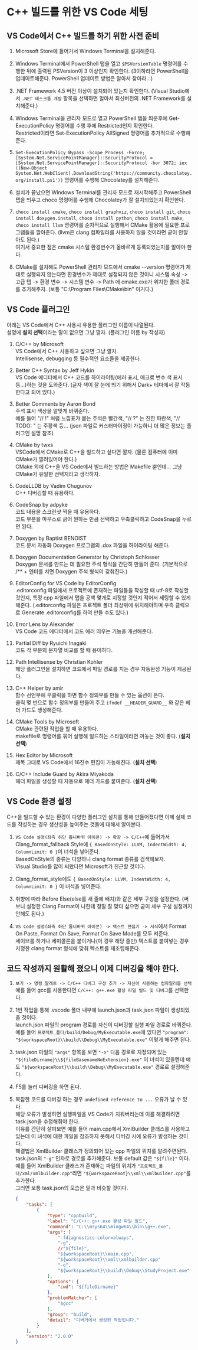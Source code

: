 # C++ 빌드를 위한 VS Code 세팅

## VS Code에서 C++ 빌드를 하기 위한 사전 준비

1. Microsoft Store에 들어가서 Windows Terminal을 설치해준다.  

2. Windows Terminal에서 PowerShell 탭을 열고 ```$PSVersionTable``` 명령어를 수행한 뒤에 출력된 PSVersion이 3 이상인지 확인한다. (3이하라면 PowerShell을 업데이트해준다. PowerShell 업데이트 방법은 알아서 찾아라...)  

3. .NET Framework 4.5 버전 이상이 설치되어 있는지 확인한다. (Visual Studio에서 ```.NET 테스크톱 개발``` 항목을 선택하면 알아서 최신버전의 .NET Framework를 설치해준다.)  

4. Windows Terminal을 관리자 모드로 열고 PowerShell 탭을 띄운후에 Get-ExecutionPolicy 명령어를 수행 후에 Restricted인지 확인한다.  
Restricted이라면 Set-ExecutionPolicy AllSigned 명령어를 추가적으로 수행해준다.  

5. ```Set-ExecutionPolicy Bypass -Scope Process -Force; [System.Net.ServicePointManager]::SecurityProtocol = [System.Net.ServicePointManager]::SecurityProtocol -bor 3072; iex ((New-Object System.Net.WebClient).DownloadString('https://community.chocolatey.org/install.ps1'))``` 명령어를 수행해 Chocolatey를 설치해준다.  
  
6. 설치가 끝났으면 Windows Terminal를 관리자 모드로 재시작해주고 PowerShell 탭을 띄우고 choco 명령어를 수행해 Chocolatey가 잘 설치되었는지 확인한다.  
  
7. ```choco install cmake```, ```choco install graphviz```, ```choco install git```, ```choco install doxygen.install```, ```choco install python```, ```choco install make```, ```choco install llvm``` 명령어를 순차적으로 실행해서 CMake 활용에 필요한 프로그램들을 깔아준다. (llvm은 clang 컴파일러를 사용하지 않을 것이라면 굳이 안깔아도 된다.)   
여기서 중요한 점은 cmake 시스템 환경변수가 올바르게 등록되었는지를 알아야 한다.  

8. CMake를 설치해도 PowerShell 관리자 모드에서 cmake --version 명령어가 제대로 실행되지 않는다면 환경변수가 제대로 설정되지 않은 것이니 시스템 속성 -> 고급 탭 -> 환경 변수 -> 시스템 변수 -> Path 에 cmake.exe가 위치한 폴더 경로를 추가해주자. (보통 "C:\Program Files\CMake\bin" 이거다.)   

## VS Code 플러그인  
아래는 VS Code에서 C++ 사용시 유용한 플러그인 이름이 나열된다.  
설명에 **설치 선택**이라는 말이 없으면 그냥 깔자. (플러그인 이름 by 작성자)

1. C/C++ by Microsoft  
VS Code에서 C++ 사용하고 싶으면 그냥 깔자.  
Intellisense, debugging 등 필수적인 요소들을 제공한다.

1. Better C++ Syntax by Jeff Hykin  
VS Code 에디터에서 C++ 코드를 하이라이팅(에러 표시, 매크로 변수 색 표시 등...)하는 것을 도와준다. (글자 색이 잘 눈에 띄기 위해서 Dark+ 테마에서 잘 작동한다고 되어 있다.)

1. Better Comments by Aaron Bond  
주석 표시 색상을 알맞게 바꿔준다.  
예를 들어 "// !" 처럼 느낌표가 붙는 주석은 빨간색, "// ?" 는 진한 파란색, "// TODO: " 는 주황색 등... (json 파일로 커스터마이징이 가능하니 더 많은 정보는 플러그인 설명 참조)

1. CMake by twxs  
VSCode에서 CMake로 C++을 빌드하고 싶다면 깔자. (물론 컴퓨터에 이미 CMake가 깔려있어야 한다.)  
CMake 외에 C++을 VS Code에서 빌드하는 방법은 Makefile 뿐인데... 그냥 CMake가 유일한 선택지라고 생각하자.

1. CodeLLDB by Vadim Chugunov  
C++ 디버깅할 때 유용하다.  

1. CodeSnap by adpyke  
코드 내용을 스크린샷 찍을 때 유용하다.  
코드 부분을 마우스로 긁어 원하는 만큼 선택하고 우측클릭하고 CodeSnap을 누르면 된다.

1. Doxygen by Baptist BENOIST  
코드 문서 자동화 Doxygen 프로그램의 .dox 파일을 하이라이팅 해준다.

1. Doxygen Documentation Generator by Christoph Schlosser  
Doxygen 문서를 만드는 데 필요한 주석 형식을 간단히 만들어 준다. (기본적으로 /** + 엔터를 치면 Doxygen 주석 형식이 갖춰진다.)

1. EditorConfig for VS Code by EditorConfig  
.editorconfig 파일에서 프로젝트에 존재하는 파일들을 작성할 때 utf-8로 작성할 것인지, 특정 cpp 파일에서 탭을 공백 몇개로 지정할 것인지 적어서 세팅할 수 있게 해준다. (.editorconfig 파일은 프로젝트 폴더 최상위에 위치해야하며 우측 클릭으로 Generate .editorconfig를 하여 만들 수도 있다.)

1.  Error Lens by Alexander  
VS Code 코드 에디터에서 코드 에러 띄우는 기능을 개선해준다.

1.  Partial Diff by Ryuichi Inagaki  
코드 각 부분의 문자열 비교를 할 때 용이하다.

1.  Path Intellisense by Christian Kohler  
해당 플러그인을 설치하면 코드에서 파일 경로를 치는 경우 자동완성 기능이 제공된다.

1.  C++ Helper by amir  
함수 선언부에 우클릭을 하면 함수 정의부를 만들 수 있는 옵션이 뜬다.  
클릭 몇 번으로 함수 정의부를 만들어 주고 ```ifndef __HEADER_GUARD__``` 와 같은 헤더 가드도 생성해준다.

1.  CMake Tools by Microsoft  
CMake 관련된 작업을 할 때 유용하다.  
makefile로 명령어를 묶어 실행해 빌드하는 스타일이라면 꺼놓는 것이 좋다. (**설치 선택**)

1.  Hex Editor by Microsoft  
제목 그대로 VS Code에서 16진수 편집이 가능해진다. (**설치 선택**)

1.  C/C++ Include Guard by Akira Miyakoda  
헤더 파일을 생성할 때 자동으로 헤더 가드를 붙여준다. (**설치 선택**)

## VS Code 환경 설정  
C++을 빌드할 수 있는 환경이 다양한 플러그인 설치를 통해 만들어졌다면 이제 실제 코드를 작성하는 경우 생산성을 높여주는 것들에 대해서 알아본다.  

1. ```VS Code 설정(좌측 하단 톱니바퀴 아이콘) -> 확장 -> C/C++```에 들어가서 Clang_format_fallback Style에 ```{ BasedOnStyle: LLVM, IndentWidth: 4, ColumnLimit: 0 }```이 녀석을 넣어준다.  
BasedOnStyle의 종류는 다양하니 clang format 종류를 검색해보자.   
Visual Studio를 많이 써왔다면 Microsoft가 친근할 것이다.  

2. Clang_format_style에도 ```{ BasedOnStyle: LLVM, IndentWidth: 4, ColumnLimit: 0 }``` 이 녀석을 넣어준다.

3. 취향에 따라 Before Else(else를 새 줄에 배치)와 같은 세부 구성을 설정한다. (써보니 설정한 Clang Format이 나한테 정말 잘 맞다 싶으면 굳이 세부 구성 설정까지 안해도 된다.)

4. ```VS Code 설정(좌측 하단 톱니바퀴 아이콘) -> 텍스트 편집기 -> 서식```에서 Format On Paste, Format On Save, Format On Save Mode를 모두 켜준다.   
세이브를 하거나 세미콜론을 붙이거나(이 경우 해당 줄만) 텍스트를 붙여넣는 경우 지정한 clang format 형식에 맞춰 텍스트를 재조립해준다.  

## 코드 작성까지 원활해 졌으니 이제 디버깅을 해야 한다.

1. ```보기 -> 명령 팔레트 -> C/C++ 디버그 구성 추가 -> 자신이 사용하는 컴파일러를 선택```  
예를 들어 gcc를 사용한다면 ```C/C++: g++.exe 활성 파일 빌드 및 디버그```를 선택한다.    

2. 1번 작업을 통해 .vscode 폴더 내부에 launch.json과 task.json 파일이 생성되었을 것이다.  
launch.json 파일의 program 경로를 자신이 디버깅할 실행 파일 경로로 바꿔준다.  
예를 들어 ```프로젝트_폴더/build/Debug/MyExecutable.exe```에 있다면 ```"program": "${workspaceRoot}\\build\\Debug\\MyExecutable.exe"``` 이렇게 해주면 된다.

3. task.json 파일의 ```"args"``` 항목을 보면 ```"-o"``` 다음 경로로 지정되어 있는 ```"${fileDirname}\\${fileBasenameNoExtension}.exe"``` 이 녀석이 있을텐데 얘도 ```"${workspaceRoot}\\build\\Debug\\MyExecutable.exe"``` 경로로 설정해준다.

4. F5를 눌러 디버깅을 하면 된다.  

5. 복잡한 코드를 디버깅 하는 경우 ```undefined reference to ...``` 오류가 날 수 있다.  
해당 오류가 발생하면 실행파일을 VS Code가 지워버리는데 이를 해결하려면 task.json을 수정해줘야 한다.  
이유를 간단히 살펴보면 예를 들어 main.cpp에서 XmlBuilder 클래스를 사용하고 있는데 이 녀석에 대한 파일을 참조하지 못해서 디버깅 시에 오류가 발생하는 것이다.  
해결법은 XmlBuilder 클래스가 정의되어 있는 cpp 파일의 위치를 알려주면된다.  
task.json의 ```"-g"``` 인자로 경로를 추가해준다. 보통 default 값은 ```"${file}"``` 이다.  
예를 들어 XmlBuilder 클래스가 존재하는 파일의 위치가 ```"프로젝트_폴더/xml/xmlbuilder.cpp"```라면 ```"${workspaceRoot}\\xml\\xmlbuilder.cpp"```를 추가한다.  
그러면 보통 task.json의 모습은 밑과 비슷할 것이다.
	```json
	{
		"tasks": [
			{
				"type": "cppbuild",
				"label": "C/C++: g++.exe 활성 파일 빌드",
				"command": "C:\\msys64\\mingw64\\bin\\g++.exe",
				"args": [
					"-fdiagnostics-color=always",
					"-g",
					//"${file}",
					"${workspaceRoot}\\main.cpp",
					"${workspaceRoot}\\xml\\xmlbuilder.cpp"
					"-o",
					"${workspaceRoot}\\build\\Debug\\StudyProject.exe"
				],
				"options": {
					"cwd": "${fileDirname}"
				},
				"problemMatcher": [
					"$gcc"
				],
				"group": "build",
				"detail": "디버거에서 생성된 작업입니다."
			}
		],
		"version": "2.0.0"
	}
	```